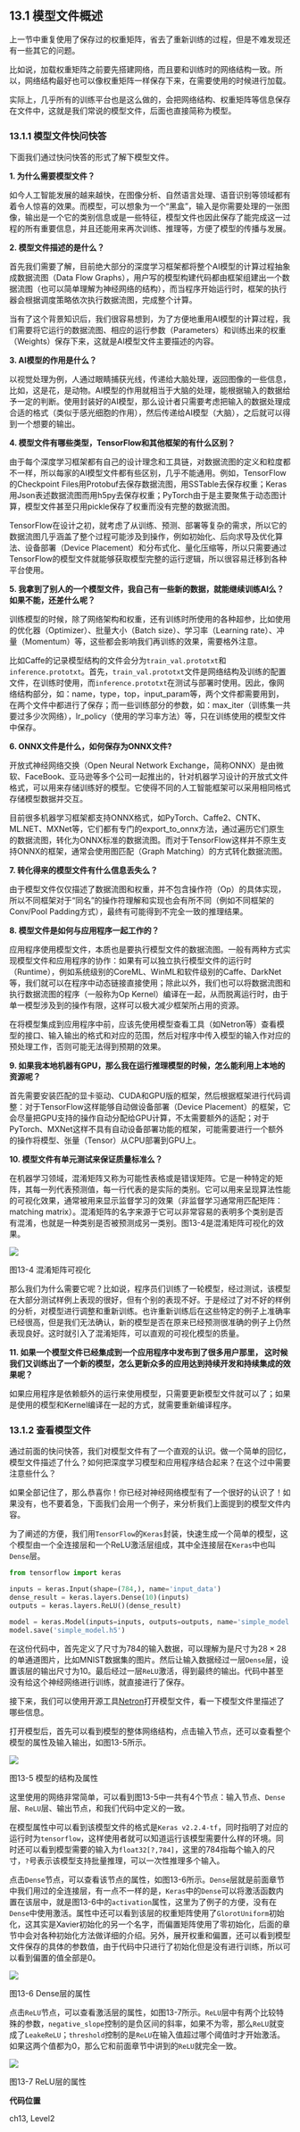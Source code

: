 <!--Copyright © Microsoft Corporation. All rights reserved.
  适用于[License](https://github.com/Microsoft/ai-edu/blob/master/LICENSE.md)版权许可-->

## 13.1 模型文件概述

上一节中重复使用了保存过的权重矩阵，省去了重新训练的过程，但是不难发现还有一些其它的问题。

比如说，加载权重矩阵之前要先搭建网络，而且要和训练时的网络结构一致。所以，网络结构最好也可以像权重矩阵一样保存下来，在需要使用的时候进行加载。

实际上，几乎所有的训练平台也是这么做的，会把网络结构、权重矩阵等信息保存在文件中，这就是我们常说的模型文件，后面也直接简称为模型。

### 13.1.1 模型文件快问快答

下面我们通过快问快答的形式了解下模型文件。

**1. 为什么需要模型文件？**

如今人工智能发展的越来越快，在图像分析、自然语言处理、语音识别等领域都有着令人惊喜的效果。而模型，可以想象为一个“黑盒”，输入是你需要处理的一张图像，输出是一个它的类别信息或是一些特征，模型文件也因此保存了能完成这一过程的所有重要信息，并且还能用来再次训练、推理等，方便了模型的传播与发展。

**2. 模型文件描述的是什么？**

首先我们需要了解，目前绝大部分的深度学习框架都将整个AI模型的计算过程抽象成数据流图（Data Flow Graphs），用户写的模型构建代码都由框架组建出一个数据流图（也可以简单理解为神经网络的结构），而当程序开始运行时，框架的执行器会根据调度策略依次执行数据流图，完成整个计算。

当有了这个背景知识后，我们很容易想到，为了方便地重用AI模型的计算过程，我们需要将它运行的数据流图、相应的运行参数（Parameters）和训练出来的权重（Weights）保存下来，这就是AI模型文件主要描述的内容。

**3. AI模型的作用是什么？**

以视觉处理为例，人通过眼睛捕获光线，传递给大脑处理，返回图像的一些信息，比如，这是花，是动物。AI模型的作用就相当于大脑的处理，能根据输入的数据给予一定的判断。使用封装好的AI模型，那么设计者只需要考虑把输入的数据处理成合适的格式（类似于感光细胞的作用），然后传递给AI模型（大脑），之后就可以得到一个想要的输出。

**4. 模型文件有哪些类型，TensorFlow和其他框架的有什么区别？**

由于每个深度学习框架都有自己的设计理念和工具链，对数据流图的定义和粒度都不一样，所以每家的AI模型文件都有些区别，几乎不能通用。例如，TensorFlow的Checkpoint Files用Protobuf去保存数据流图，用SSTable去保存权重；Keras用Json表述数据流图而用h5py去保存权重；PyTorch由于是主要聚焦于动态图计算，模型文件甚至只用pickle保存了权重而没有完整的数据流图。

TensorFlow在设计之初，就考虑了从训练、预测、部署等复杂的需求，所以它的数据流图几乎涵盖了整个过程可能涉及到操作，例如初始化、后向求导及优化算法、设备部署（Device Placement）和分布式化、量化压缩等，所以只需要通过TensorFlow的模型文件就能够获取模型完整的运行逻辑，所以很容易迁移到各种平台使用。

**5. 我拿到了别人的一个模型文件，我自己有一些新的数据，就能继续训练AI么？如果不能，还差什么呢？**

训练模型的时候，除了网络架构和权重，还有训练时所使用的各种超参，比如使用的优化器（Optimizer）、批量大小（Batch size）、学习率（Learning rate）、冲量（Momentum）等，这些都会影响我们再训练的效果，需要格外注意。

比如Caffe的记录模型结构的文件会分为`train_val.prototxt`和`inference.prototxt`。首先，`train_val.prototxt`文件是网络结构及训练的配置文件，在训练时使用，而`inference.prototxt`在测试与部署时使用。因此，像网络结构部分，如：name，type，top，input_param等，两个文件都需要用到，在两个文件中都进行了保存；而一些训练部分的参数，如：max_iter（训练集一共要过多少次网络），lr_policy（使用的学习率方法）等，只在训练使用的模型文件中保存。

**6. ONNX文件是什么，如何保存为ONNX文件?**

开放式神经网络交换（Open Neural Network Exchange，简称ONNX）是由微软、FaceBook、亚马逊等多个公司一起推出的，针对机器学习设计的开放式文件格式，可以用来存储训练好的模型。它使得不同的人工智能框架可以采用相同格式存储模型数据并交互。

目前很多机器学习框架都支持ONNX格式，如PyTorch、Caffe2、CNTK、ML.NET、MXNet等，它们都有专门的export_to_onnx方法，通过遍历它们原生的数据流图，转化为ONNX标准的数据流图。而对于TensorFlow这样并不原生支持ONNX的框架，通常会使用图匹配（Graph Matching）的方式转化数据流图。

**7. 转化得来的模型文件有什么信息丢失么？**

由于模型文件仅仅描述了数据流图和权重，并不包含操作符（Op）的具体实现，所以不同框架对于“同名”的操作符理解和实现也会有所不同（例如不同框架的Conv/Pool Padding方式），最终有可能得到不完全一致的推理结果。

**8. 模型文件是如何与应用程序一起工作的？**

应用程序使用模型文件，本质也是要执行模型文件的数据流图。一般有两种方式实现模型文件和应用程序的协作：如果有可以独立执行模型文件的运行时（Runtime），例如系统级别的CoreML、WinML和软件级别的Caffe、DarkNet等，我们就可以在程序中动态链接直接使用；除此以外，我们也可以将数据流图和执行数据流图的程序（一般称为Op Kernel）编译在一起，从而脱离运行时，由于单一模型涉及到的操作有限，这样可以极大减少框架所占用的资源。

在将模型集成到应用程序中前，应该先使用模型查看工具（如Netron等）查看模型的接口、输入输出的格式和对应的范围，然后对程序中传入模型的输入作对应的预处理工作，否则可能无法得到预期的效果。

**9. 如果我本地机器有GPU，那么我在运行推理模型的时候，怎么能利用上本地的资源呢？**

首先需要安装匹配的显卡驱动、CUDA和GPU版的框架，然后根据框架进行代码调整：对于TensorFlow这样能够自动做设备部署（Device Placement）的框架，它会尽量把GPU支持的操作自动分配给GPU计算，不太需要额外的适配；对于PyTorch、MXNet这样不具有自动设备部署功能的框架，可能需要进行一个额外的操作将模型、张量（Tensor）从CPU部署到GPU上。

**10. 模型文件有单元测试来保证质量标准么？**

在机器学习领域，混淆矩阵又称为可能性表格或是错误矩阵。它是一种特定的矩阵，其每一列代表预测值，每一行代表的是实际的类别。它可以用来呈现算法性能的可视化效果，通常被用来显示监督学习的效果（非监督学习通常用匹配矩阵：matching matrix）。混淆矩阵的名字来源于它可以非常容易的表明多个类别是否有混淆，也就是一种类别是否被预测成另一类别。图13-4是混淆矩阵可视化的效果。

<img src="./img/13/QA4.jpg" />

图13-4 混淆矩阵可视化

那么我们为什么需要它呢？比如说，程序员们训练了一轮模型，经过测试，该模型在大部分测试样例上表现的很好，但有个别的表现不好。于是经过了对不好的样例的分析，对模型进行调整和重新训练。也许重新训练后在这些特定的例子上准确率已经很高，但是我们无法确认，新的模型是否在原来已经预测很准确的例子上仍然表现良好。这时就引入了混淆矩阵，可以直观的可视化模型的质量。

**11. 如果一个模型文件已经集成到一个应用程序中发布到了很多用户那里， 这时候我们又训练出了一个新的模型，怎么更新众多的应用达到持续开发和持续集成的效果呢？**

如果应用程序是依赖额外的运行来使用模型，只需要更新模型文件就可以了；如果是使用的模型和Kernel编译在一起的方式，就需要重新编译程序。

### 13.1.2 查看模型文件

通过前面的快问快答，我们对模型文件有了一个直观的认识。做一个简单的回忆，模型文件描述了什么？如何把深度学习模型和应用程序结合起来？在这个过中需要注意些什么？

如果全部记住了，那么恭喜你！你已经对神经网络模型有了一个很好的认识了！如果没有，也不要着急，下面我们会用一个例子，来分析我们上面提到的模型文件内容。

为了阐述的方便，我们用`TensorFlow`的`Keras`封装，快速生成一个简单的模型，这个模型由一个全连接层和一个ReLU激活层组成，其中全连接层在`Keras`中也叫`Dense`层。

```python
from tensorflow import keras

inputs = keras.Input(shape=(784,), name='input_data')
dense_result = keras.layers.Dense(10)(inputs)
outputs = keras.layers.ReLU()(dense_result)

model = keras.Model(inputs=inputs, outputs=outputs, name='simple_model')
model.save('simple_model.h5')
```

在这份代码中，首先定义了尺寸为784的输入数据，可以理解为是尺寸为$28\times 28$的单通道图片，比如MNIST数据集的图片。然后让输入数据经过一层`Dense`层，设置该层的输出尺寸为10。最后经过一层`ReLU`激活，得到最终的输出。代码中甚至没有给这个神经网络进行训练，就直接进行了保存。

接下来，我们可以使用开源工具[Netron](https://github.com/lutzroeder/netron)打开模型文件，看一下模型文件里描述了哪些信息。

打开模型后，首先可以看到模型的整体网络结构，点击输入节点，还可以查看整个模型的属性及输入输出，如图13-5所示。

<img src="./img/13/simplemodel.png" ch="500" />

图13-5 模型的结构及属性

这里使用的网络非常简单，可以看到图13-5中一共有4个节点：输入节点、`Dense`层、`ReLU`层、输出节点，和我们代码中定义的一致。

在模型属性中可以看到该模型文件的格式是`Keras v2.2.4-tf`，同时指明了对应的运行时为`tensorflow`，这样使用者就可以知道运行该模型需要什么样的环境。同时还可以看到模型需要的输入为`float32[?,784]`，这里的784指每个输入的尺寸，`?`号表示该模型支持批量推理，可以一次性推理多个输入。

点击`Dense`节点，可以查看该节点的属性，如图13-6所示。`Dense`层就是前面章节中我们用过的全连接层，有一点不一样的是，`Keras`中的`Dense`可以将激活函数内置在该层中，就是图13-6中的`activation`属性，这里为了例子的方便，没有在`Dense`中使用激活。属性中还可以看到该层的权重矩阵使用了`GlorotUniform`初始化，这其实是Xavier初始化的另一个名字，而偏置矩阵使用了零初始化，后面的章节中会对各种初始化方法做详细的介绍。另外，展开权重和偏置，还可以看到模型文件保存的具体的参数值，由于代码中只进行了初始化但是没有进行训练，所以可以看到偏置的值全部是0。

<img src="./img/13/simplemodeldense.png" ch="500" />

图13-6 Dense层的属性

点击`ReLU`节点，可以查看激活层的属性，如图13-7所示。`ReLU`层中有两个比较特殊的参数，`negative_slope`控制的是负区间的斜率，如果不为零，那么`ReLU`就变成了`LeakeReLU`；`threshold`控制的是`ReLU`在输入值超过哪个阈值时才开始激活。如果这两个值都为0，那么它和前面章节中讲到的`ReLU`就完全一致。

<img src="./img/13/simplemodelrelu.png" ch="500" />

图13-7 ReLU层的属性

**代码位置**

ch13, Level2
